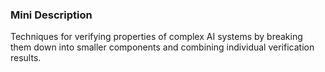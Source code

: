 ### Mini Description

Techniques for verifying properties of complex AI systems by breaking them down into smaller components and combining individual verification results.
